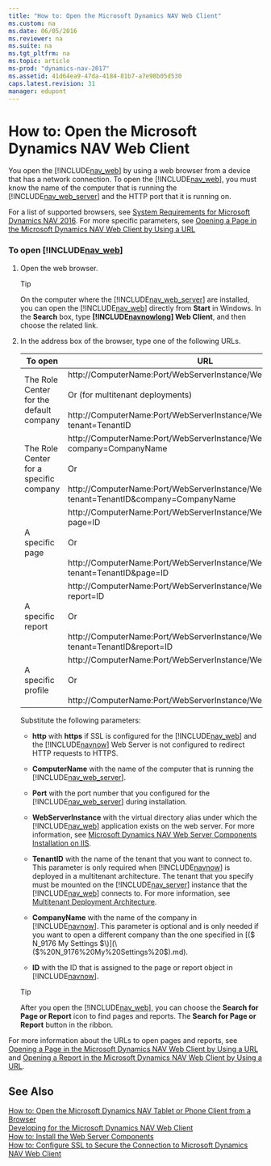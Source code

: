 ```yaml
---
title: "How to: Open the Microsoft Dynamics NAV Web Client"
ms.custom: na
ms.date: 06/05/2016
ms.reviewer: na
ms.suite: na
ms.tgt_pltfrm: na
ms.topic: article
ms-prod: "dynamics-nav-2017"
ms.assetid: 41d64ea9-47da-4184-81b7-a7e98b05d530
caps.latest.revision: 31
manager: edupont
---
```

# How to: Open the Microsoft Dynamics NAV Web Client
You open the [!INCLUDE[nav_web](includes/nav_web_md.md)] by using a web browser from a device that has a network connection. To open the [!INCLUDE[nav_web](includes/nav_web_md.md)], you must know the name of the computer that is running the [!INCLUDE[nav_web_server](includes/nav_web_server_md.md)] and the HTTP port that it is running on.  
  
 For a list of supported browsers, see [System Requirements for Microsoft Dynamics NAV 2016](System-Requirements-for-Microsoft-Dynamics-NAV-2016.md). For more specific parameters, see [Opening a Page in the Microsoft Dynamics NAV Web Client by Using a URL](Opening-a-Page-in-the-Microsoft-Dynamics-NAV-Web-Client-by-Using-a-URL.md)  
  
### To open [!INCLUDE[nav_web](includes/nav_web_md.md)]  
  
1.  Open the web browser.  
  
    > [!TIP]  
    >  On the computer where the [!INCLUDE[nav_web_server](includes/nav_web_server_md.md)] are installed, you can open the [!INCLUDE[nav_web](includes/nav_web_md.md)] directly from **Start** in Windows. In the **Search** box, type **[!INCLUDE[navnowlong](includes/navnowlong_md.md)] Web Client**, and then choose the related link.  
  
2.  In the address box of the browser, type one of the following URLs.  
  
    |To open|URL|Example|  
    |-------------|---------|-------------|  
    |The Role Center for the default company|http:\/\/ComputerName:Port\/WebServerInstance\/WebClient<br /><br /> Or \(for multitenant deployments\)<br /><br /> http:\/\/ComputerName:Port\/WebServerInstance\/WebClient\/default.aspx?tenant\=TenantID|http:\/\/MyNAVWeb:8080\/[!INCLUDE[nav_server_instance](includes/nav_server_instance_md.md)]\/WebClient|  
    |The Role Center for a specific company|http:\/\/ComputerName:Port\/WebServerInstance\/WebClient\/default.aspx?company\=CompanyName<br /><br /> Or<br /><br /> http:\/\/ComputerName:Port\/WebServerInstance\/WebClient\/default.aspx?tenant\=TenantID&company\=CompanyName|http:\/\/MyNAVWeb:8080\/[!INCLUDE[nav_server_instance](includes/nav_server_instance_md.md)]\/WebClient\/default.aspx?company\=CRONUS%20International%20Ltd.|  
    |A specific page|http:\/\/ComputerName:Port\/WebServerInstance\/WebClient\/default.aspx?page\=ID<br /><br /> Or<br /><br /> http:\/\/ComputerName:Port\/WebServerInstance\/WebClient\/default.aspx?tenant\=TenantID&page\=ID|http:\/\/MyNAVWeb:8080\/[!INCLUDE[nav_server_instance](includes/nav_server_instance_md.md)]\/WebClient\/default.aspx?page\=22|  
    |A specific report|http:\/\/ComputerName:Port\/WebServerInstance\/WebClient\/default.aspx?report\=ID<br /><br /> Or<br /><br /> http:\/\/ComputerName:Port\/WebServerInstance\/WebClient\/default.aspx?tenant\=TenantID&report\=ID|http:\/\/MyNAVWeb:8080\/[!INCLUDE[nav_server_instance](includes/nav_server_instance_md.md)]\/WebClient\/default.aspx?report\=5|  
    |A specific profile|http:\/\/ComputerName:Port\/WebServerInstance\/WebClient\/?profile\=ID<br /><br /> Or<br /><br /> http:\/\/ComputerName:Port\/WebServerInstance\/WebClient\/?profile\=ID|http:\/\/MyNAVWeb:8080\/[!INCLUDE[nav_server_instance](includes/nav_server_instance_md.md)]\/WebClient\/?profile\=Small%20Business|  
  
     Substitute the following parameters:  
  
    -   **http** with **https** if SSL is configured for the [!INCLUDE[nav_web](includes/nav_web_md.md)] and the [!INCLUDE[navnow](includes/navnow_md.md)] Web Server is not configured to redirect HTTP requests to HTTPS.  
  
    -   **ComputerName** with the name of the computer that is running the [!INCLUDE[nav_web_server](includes/nav_web_server_md.md)].  
  
    -   **Port** with the port number that you configured for the [!INCLUDE[nav_web_server](includes/nav_web_server_md.md)] during installation.  
  
    -   **WebServerInstance** with the virtual directory alias under which the [!INCLUDE[nav_web](includes/nav_web_md.md)] application exists on the web server. For more information, see [Microsoft Dynamics NAV Web Server Components Installation on IIS](Deploying-the-Microsoft-Dynamics-NAV-Web-Server-Components.md#WebClientonIIS).  
  
    -   **TenantID** with the name of the tenant that you want to connect to. This parameter is only required when [!INCLUDE[navnow](includes/navnow_md.md)] is deployed in a multitenant architecture. The tenant that you specify must be mounted on the [!INCLUDE[nav_server](includes/nav_server_md.md)] instance that the [!INCLUDE[nav_web](includes/nav_web_md.md)] connects to. For more information, see [Multitenant Deployment Architecture](Multitenant-Deployment-Architecture.md).  
  
    -   **CompanyName** with the name of the company in [!INCLUDE[navnow](includes/navnow_md.md)]. This parameter is optional and is only needed if you want to open a different company than the one specified in [\($ N\_9176 My Settings $\)](\($%20N_9176%20My%20Settings%20$\).md).  
  
    -   **ID** with the ID that is assigned to the page or report object in [!INCLUDE[navnow](includes/navnow_md.md)].  
  
    > [!TIP]  
    >  After you open the [!INCLUDE[nav_web](includes/nav_web_md.md)], you can choose the **Search for Page or Report** icon to find pages and reports. The **Search for Page or Report** button in the ribbon.  
  
 For more information about the URLs to open pages and reports, see [Opening a Page in the Microsoft Dynamics NAV Web Client by Using a URL](Opening-a-Page-in-the-Microsoft-Dynamics-NAV-Web-Client-by-Using-a-URL.md) and [Opening a Report in the Microsoft Dynamics NAV Web Client by Using a URL](Opening-a-Report-in-the-Microsoft-Dynamics-NAV-Web-Client-by-Using-a-URL.md).  
  
## See Also  
 [How to: Open the Microsoft Dynamics NAV Tablet or Phone Client from a Browser](How%20to:%20Open%20the%20Microsoft%20Dynamics%20NAV%20Tablet%20or%20Phone%20Client%20from%20a%20Browser.md)   
 [Developing for the Microsoft Dynamics NAV Web Client](Developing-for-the-Microsoft-Dynamics-NAV-Web-Client.md)   
 [How to: Install the Web Server Components](How%20to:%20Install%20the%20Web%20Server%20Components.md)   
 [How to: Configure SSL to Secure the Connection to Microsoft Dynamics NAV Web Client](How%20to:%20Configure%20SSL%20to%20Secure%20the%20Connection%20to%20Microsoft%20Dynamics%20NAV%20Web%20Client.md)